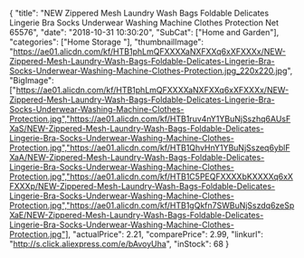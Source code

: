 {
	"title": "NEW Zippered Mesh Laundry Wash Bags Foldable Delicates Lingerie Bra Socks Underwear Washing Machine Clothes Protection Net 65576",
	"date": "2018-10-31 10:30:20",
	"SubCat": ["Home and Garden"],
	"categories": ["Home Storage "],
	"thumbnailImage": "https://ae01.alicdn.com/kf/HTB1phLmQFXXXXaNXFXXq6xXFXXXx/NEW-Zippered-Mesh-Laundry-Wash-Bags-Foldable-Delicates-Lingerie-Bra-Socks-Underwear-Washing-Machine-Clothes-Protection.jpg_220x220.jpg",
	"BigImage": ["https://ae01.alicdn.com/kf/HTB1phLmQFXXXXaNXFXXq6xXFXXXx/NEW-Zippered-Mesh-Laundry-Wash-Bags-Foldable-Delicates-Lingerie-Bra-Socks-Underwear-Washing-Machine-Clothes-Protection.jpg","https://ae01.alicdn.com/kf/HTB1ruv4nY1YBuNjSszhq6AUsFXaS/NEW-Zippered-Mesh-Laundry-Wash-Bags-Foldable-Delicates-Lingerie-Bra-Socks-Underwear-Washing-Machine-Clothes-Protection.jpg","https://ae01.alicdn.com/kf/HTB1QhvHnY1YBuNjSszeq6yblFXaA/NEW-Zippered-Mesh-Laundry-Wash-Bags-Foldable-Delicates-Lingerie-Bra-Socks-Underwear-Washing-Machine-Clothes-Protection.jpg","https://ae01.alicdn.com/kf/HTB1C5PEQFXXXXbKXXXXq6xXFXXXp/NEW-Zippered-Mesh-Laundry-Wash-Bags-Foldable-Delicates-Lingerie-Bra-Socks-Underwear-Washing-Machine-Clothes-Protection.jpg","https://ae01.alicdn.com/kf/HTB1gQkfn7SWBuNjSszdq6zeSpXaE/NEW-Zippered-Mesh-Laundry-Wash-Bags-Foldable-Delicates-Lingerie-Bra-Socks-Underwear-Washing-Machine-Clothes-Protection.jpg"],
	"actualPrice": 2.21,
	"comparePrice": 2.99,
	"linkurl": "http://s.click.aliexpress.com/e/bAvoyUha",
	"inStock": 68
}
